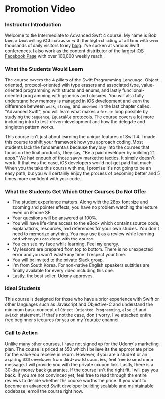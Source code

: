 # Promotion Video

### Instructor Introduction
Welcome to the Intermediate to Advanced Swift 4 course. My name is Bob Lee, a best selling iOS instructor with the highest rating of all time with over thousands of daily visitors to my [blog](https://blog.bobthedeveloper.io). I've spoken at various Swift conferences. I also work as the content distributor of the largest [iOS Facebook Page](https://www.facebook.com/apple.ios.developers) with over 100,000 weekly reach.

### What the Students Would Learn
The course covers the 4 pillars of the Swift Programming Language. Object-oriented, protocol-oriented with type erasers and associated type, value-oriented programming with structs and enums, and lastly functional-oriented programming with generics and closures. You will also fully understand how memory is managed in iOS development and learn the difference between `weak`, `strong`, and `unowned`. In the last chapter called. "Advanced Swift",  you will learn what makes a `for-in` loop possible by studying the `Sequence`, `Equatable` protocols. The course covers a lot more including intro to test-driven-development and how the delegate and singleton pattern works.

This course isn't just about learning the unique features of Swift 4. I made this course to shift your framework how you approach coding. Most students lack the fundamentals because they buy into the courses that focus on the final products, They say, "Be a paid developer by building 21 apps." We had enough of those savvy marketing tactics. It simply doesn't work. If that was the case, iOS developers would not get paid that much. When you the take this course with me, I promise It's not going to be an easy path, but you will certainly enjoy the process of becoming better and 5 times more confident with your code.

### What the Students Get Which Other Courses Do Not Offer
- The student experience matters.  Along with the 28px font size and zooming and pointer effects, you have no problem watching the lecture even on iPhone SE.
- Your questions will be answered at 100%.
- You will have life-time access to the eBook which contains source code, explanations, resources, and references for your own studies. You don't need to memorize anything. You may use it as a review while learning and when you are done with the course.
- You can see my face while learning. Feel my energy.
- My lessons are prepared from top to bottom. There is no unexpected error and you won't waste any time. I respect your time.
- You will be invited to the private Slack group.
- I'm from South Korea. For non-native English speakers subtitles are finally available for every video including this one.
- Lastly, the best seller. Udemy approves.

### Ideal Students
This course is designed for those who have a prior experience with Swift or other languages such as Javascript and Objective-C and understand the minimum basic concept of `Object Oriented Programming`, `else-if` and `switch` statement. If that's not the case, don't worry. I've attached entire free beginner's lectures for you on my Youtube channel.

### Call to Action
Unlike many other courses, I have not signed up for the Udemy's marketing plan. The course is priced at $50 which I believe its the appropriate price for the value you receive in return. However, if you are a student or an aspiring iOS developer from third-world countries, feel free to send me a message. I will provide you with the private coupon link. Lastly, there is a 30-day money back guarantee. If the course isn't the right fit, I will pay you back. If you are not convinced yet, feel free to read through the entire reviews to decide whether the course worths the price. If you want to become an advanced Swift developer building scalable and maintainable codebase, enroll the course right now.
